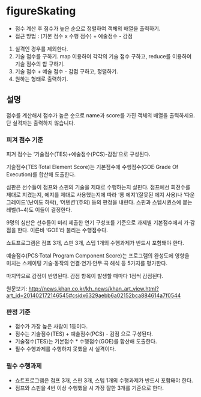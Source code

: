 # figureSkating

- 점수 계산 후 점수가 높은 순으로 정렬하여 객체의 배열을 출력하기.
- 접근 방법 : (기본 점수 x 수행 점수) + 예술점수 - 감점

1. 실격인 경우를 제외한다.
2. 기술 점수를 구하기. map 이용하여 각각의 기술 점수 구하고, reduce를 이용하여 기술 점수의 합 구하기.
3. 기술 점수 + 예술 점수 - 감점 구하고, 정렬하기.
4. 원하는 형태로 출력하기.

## 설명

점수를 계산해서 점수가 높은 순으로 name과 score를 가진 객체의 배열을 출력하세요.
단 실격자는 출력하지 않습니다.

### 피겨 점수 기준

피겨 점수는 ‘기술점수(TES)+예술점수(PCS)-감점’으로 구성된다.

기술점수(TES·Total Element Score)는 기본점수에 수행점수(GOE·Grade Of Execution)를 합산해 도출한다.

심판은 선수들이 점프와 스핀의 기술을 제대로 수행하는지 살핀다. 점프에선 회전수를 제대로 지켰는지, 에지를 제대로 사용했는지에 따라 ‘롱 에지’(잘못된 에지 사용)나 ‘다운그레이드’(난이도 하락), ‘어텐션’(주의) 등의 판정을 내린다. 스핀과 스텝시퀀스에 붙는 레벨(1~4)도 이들이 결정한다.

9명의 심판은 선수들이 미리 제출한 연기 구성표를 기준으로 과제별 기본점수에서 가·감점을 한다. 이른바 ‘GOE’라 불리는 수행점수다.

쇼트프로그램은 점프 3개, 스핀 3개, 스텝 1개의 수행과제가 반드시 포함돼야 한다.

예술점수(PCS·Total Program Component Score)는 프로그램의 완성도에 영향을 미치는 스케이팅 기술·동작의 연결·연기·안무·곡 해석 등 5가지를 평가한다.

마지막으로 감점이 반영된다. 감점 항목이 발생할 때마다 1점씩 감점된다.

원문보기:
http://news.khan.co.kr/kh_news/khan_art_view.html?art_id=201402172146545#csidx6329aebb6a02152bca884614a7f0544

### 판정 기준

- 점수가 가장 높은 사람이 1등이다.
- 점수는 기술점수(TES) + 예술점수(PCS) - 감점 으로 구성된다.
- 기술점수(TES)는 기본점수 \* 수행점수(GOE)를 합산해 도출한다.
- 필수 수행과제를 수행하지 못했을 시 실격이다.

### 필수 수행과제

- 쇼트프로그램은 점프 3개, 스핀 3개, 스텝 1개의 수행과제가 반드시 포함돼야 한다.
- 점프와 스핀을 4번 이상 수행했을 시 가장 잘한 3개를 기준으로 한다.
